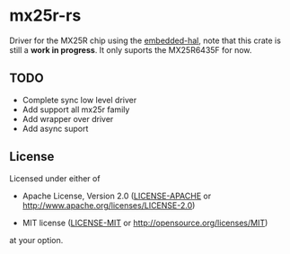 # mx25r-rs
Driver for the MX25R chip using the [embedded-hal](https://github.com/rust-embedded/embedded-hal), note that this crate is still a **work in progress**. It only suports the MX25R6435F for now.

## TODO
* Complete sync low level driver
* Add support all mx25r family
* Add wrapper over driver
* Add async suport

## License

Licensed under either of

- Apache License, Version 2.0 ([LICENSE-APACHE](LICENSE-APACHE) or
  http://www.apache.org/licenses/LICENSE-2.0)

- MIT license ([LICENSE-MIT](LICENSE-MIT) or http://opensource.org/licenses/MIT)

at your option.
